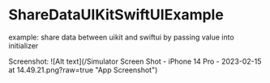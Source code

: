 # ShareDataUIKitSwiftUIExample

example: share data between uikit and swiftui by passing value into initializer


Screenshot:
![Alt text](/Simulator Screen Shot - iPhone 14 Pro - 2023-02-15 at 14.49.21.png?raw=true "App Screenshot")
